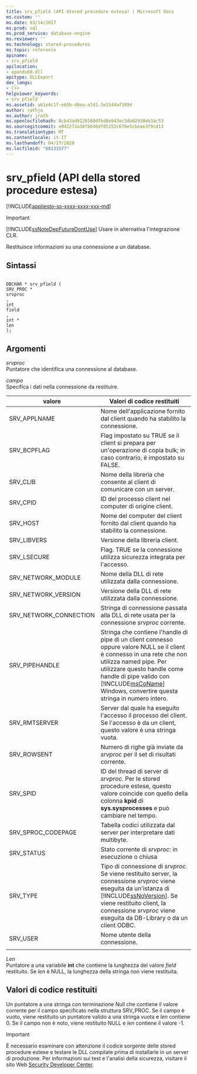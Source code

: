 ```yaml
---
title: srv_pfield (API Stored procedure estesa) | Microsoft Docs
ms.custom: ''
ms.date: 03/14/2017
ms.prod: sql
ms.prod_service: database-engine
ms.reviewer: ''
ms.technology: stored-procedures
ms.topic: reference
apiname:
- srv_pfield
apilocation:
- opends60.dll
apitype: DLLExport
dev_langs:
- C++
helpviewer_keywords:
- srv_pfield
ms.assetid: a61e4c1f-e65b-48ea-a7d1-3e1544af389d
author: rothja
ms.author: jroth
ms.openlocfilehash: 8cb43ad9128160dfbd8e943ec3db02930eb3ac53
ms.sourcegitcommit: e042272a38fb646df05152c676e5cbeae3f9cd13
ms.translationtype: MT
ms.contentlocale: it-IT
ms.lasthandoff: 04/27/2020
ms.locfileid: "68131577"
---
```

# <a name="srv_pfield-extended-stored-procedure-api"></a>srv_pfield (API della stored procedure estesa)
[!INCLUDE[appliesto-ss-xxxx-xxxx-xxx-md](../../includes/appliesto-ss-xxxx-xxxx-xxx-md.md)]
    
> [!IMPORTANT]  
>  [!INCLUDE[ssNoteDepFutureDontUse](../../includes/ssnotedepfuturedontuse-md.md)] Usare in alternativa l'integrazione CLR.  
  
 Restituisce informazioni su una connessione a un database.  
  
## <a name="syntax"></a>Sintassi  
  
```  
  
DBCHAR * srv_pfield (  
SRV_PROC *  
srvproc  
,  
int   
field  
,  
int *  
len  
);  
```  
  
## <a name="arguments"></a>Argomenti  
 *srvproc*  
 Puntatore che identifica una connessione al database.  
  
 *campo*  
 Specifica i dati nella connessione da restituire.  
  
|valore|Valori di codice restituiti|  
|-----------|-------------|  
|SRV_APPLNAME|Nome dell'applicazione fornito dal client quando ha stabilito la connessione.|  
|SRV_BCPFLAG|Flag impostato su TRUE se il client si prepara per un'operazione di copia bulk; in caso contrario, è impostato su FALSE.|  
|SRV_CLIB|Nome della libreria che consente al client di comunicare con un server.|  
|SRV_CPID|ID del processo client nel computer di origine client.|  
|SRV_HOST|Nome del computer del client fornito dal client quando ha stabilito la connessione.|  
|SRV_LIBVERS|Versione della libreria client.|  
|SRV_LSECURE|Flag. TRUE se la connessione utilizza sicurezza integrata per l'accesso.|  
|SRV_NETWORK_MODULE|Nome della DLL di rete utilizzata dalla connessione.|  
|SRV_NETWORK_VERSION|Versione della DLL di rete utilizzata dalla connessione.|  
|SRV_NETWORK_CONNECTION|Stringa di connessione passata alla DLL di rete usata per la connessione *srvproc* corrente.|  
|SRV_PIPEHANDLE|Stringa che contiene l'handle di pipe di un client connesso oppure valore NULL se il client è connesso in una rete che non utilizza named pipe. Per utilizzare questo handle come handle di pipe valido con [!INCLUDE[msCoName](../../includes/msconame-md.md)] Windows, convertire questa stringa in numero intero.|  
|SRV_RMTSERVER|Server dal quale ha eseguito l'accesso il processo del client. Se l'accesso è da un client, questo valore è una stringa vuota.|  
|SRV_ROWSENT|Numero di righe già inviate da *srvproc* per il set di risultati corrente.|  
|SRV_SPID|ID del thread di server di *srvproc*. Per le stored procedure estese, questo valore coincide con quello della colonna **kpid** di **sys.sysprocesses** e può cambiare nel tempo.|  
|SRV_SPROC_CODEPAGE|Tabella codici utilizzata dal server per interpretare dati multibyte.|  
|SRV_STATUS|Stato corrente di *srvproc*: in esecuzione o chiusa|  
|SRV_TYPE|Tipo di connessione di *srvproc*. Se viene restituito server, la connessione *srvproc* viene eseguita da un'istanza di [!INCLUDE[ssNoVersion](../../includes/ssnoversion-md.md)]. Se viene restituito client, la connessione *srvproc* viene eseguita da DB-Library o da un client ODBC.|  
|SRV_USER|Nome utente della connessione.|  
|||  
  
 *Len*  
 Puntatore a una variabile **int** che contiene la lunghezza del valore *field* restituito. Se *len* è NULL, la lunghezza della stringa non viene restituita.  
  
## <a name="returns"></a>Valori di codice restituiti  
 Un puntatore a una stringa con terminazione Null che contiene il valore corrente per il campo specificato nella struttura SRV_PROC. Se il campo è vuoto, viene restituito un puntatore valido a una stringa vuota e *len* contiene 0. Se il campo non è noto, viene restituito NULL e *len* contiene il valore -1.  
  
> [!IMPORTANT]  
>  È necessario esaminare con attenzione il codice sorgente delle stored procedure estese e testare le DLL compilate prima di installarle in un server di produzione. Per informazioni sui test e l'analisi della sicurezza, visitare il sito Web [Security Developer Center](https://go.microsoft.com/fwlink/?LinkID=54761&amp;clcid=0x409https://msdn.microsoft.com/security/).  
  
  
